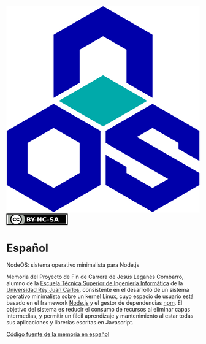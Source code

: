 [![NodeOS](img/NodeOS.svg)](http://node-os.com)
[![CC-BY-NC-SA](img/by-nc-sa.svg)](http://creativecommons.org/licenses/by-nc-sa/4.0)

# Español
NodeOS: sistema operativo minimalista para Node.js

Memoria del Proyecto de Fin de Carrera de Jesús Leganés Combarro, alumno de la
[Escuela Técnica Superior de Ingeniería Informática](http://www.etsii.urjc.es)
de la [Universidad Rey Juan Carlos](http://www.urjc.es), consistente en el
desarrollo de un sistema operativo minimalista sobre un kernel Linux, cuyo
espacio de usuario está basado en el framework [Node.js](https://nodejs.org) y
el gestor de dependencias [npm](https://www.npmjs.org). El objetivo del sistema
es reducir el consumo de recursos al eliminar capas intermedias, y permitir un
fácil aprendizaje y mantenimiento al estar todas sus aplicaciones y librerías
escritas en Javascript.

[Código fuente de la memoria en español](es)

